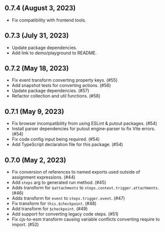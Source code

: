 ## 0.7.4 (August 3, 2023)

* Fix compatibility with frontend tools.

## 0.7.3 (July 31, 2023)

* Update package dependencies.
* Add link to demo/playground to README.

## 0.7.2 (May 18, 2023)

* Fix event transform converting property keys. (#55)
* Add snapshot tests for converting actions. (#56)
* Update package dependencies. (#57)
* Refactor collection and util functions. (#58)

## 0.7.1 (May 9, 2023)

* Fix browser incompatibility from using ESLint & putout packages. (#54)
* Install parser dependencies for putout engine-parser to fix Vite errors. (#54)
* Fix code config input being required. (#54)
* Add TypeScript declaration file for this package. (#54)

## 0.7.0 (May 2, 2023)

* Fix conversion of references to named exports used outside of assignment expressions. (#44)
* Add `steps` arg to generated run method. (#45)
* Adds transform for `$attachments` to `steps.context.trigger.attachments`. (#46)
* Adds transform for `event` to `steps.trigger.event`. (#47)
* Fix transform for `this.$checkpoint`. (#48)
* Add transform for `$checkpoint`. (#49)
* Add support for converting legacy code steps. (#51)
* Fix cjs-to-esm transform causing variable conflicts converting require to import. (#52)
